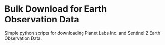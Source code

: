 # Bulk Download for Earth Observation Data

Simple python scripts for downloading Planet Labs Inc. and Sentinel 2 Earth Observation Data.
